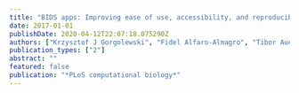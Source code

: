 ```yaml
---
title: "BIDS apps: Improving ease of use, accessibility, and reproducibility of neuroimaging data analysis methods"
date: 2017-01-01
publishDate: 2020-04-12T22:07:18.075290Z
authors: ["Krzysztof J Gorgolewski", "Fidel Alfaro-Almagro", "Tibor Auer", "Pierre Bellec", "Mihai Capotă", "M Mallar Chakravarty", "Nathan W Churchill", "Alexander Li Cohen", "R Cameron Craddock", "Gabriel A Devenyi", " others"]
publication_types: ["2"]
abstract: ""
featured: false
publication: "*PLoS computational biology*"
---
```


